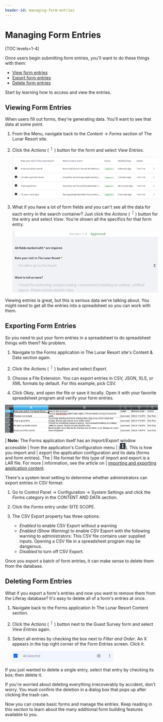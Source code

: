 ```yaml
---
header-id: managing-form-entries
---
```


# Managing Form Entries

[TOC levels=1-4]

Once users begin submitting form entries, you'll want to do these things with
them:

- [View form entries](#viewing-form-entries)
- [Export form entries](#exporting-form-entries)
- [Delete form entries](#deleting-form-entries)

Start by learning how to access and view the entries.

## Viewing Form Entries

When users fill out forms, they're generating data. You'll want to see that data
at some point. 

1.  From the Menu, navigate back to the *Content* &rarr; *Forms* section of The
    Lunar Resort site.

2.  Click the *Actions* (![Actions](../../images/icon-actions.png)) button for
    the form and select *View Entries*.

    ![Figure 1: You can view the entries right in the Forms application. ](../../images/forms-view-entries.png)

3.  What if you have a lot of form fields and you can't see all the data for
    each entry in the search container? Just click the *Actions*
    (![Actions](../../images/icon-actions.png)) button for the entry and select
    *View*. You're shown all the specifics for that form entry.

    ![Figure 2: You can view a single entry right in the Forms application.](../../images/forms-view-entry.png)

Viewing entries is great, but this is serious data we're talking about. You
might need to get all the entries into a spreadsheet so you can work with them. 

## Exporting Form Entries

So you need to put your form entries in a spreadsheet to do spreadsheet things
with them? No problem.

1.  Navigate to the Forms application in The Lunar Resort site's Content & Data
    section again.

2.  Click the *Actions* (![Actions](../../images/icon-actions.png)) button and
    select *Export*. 

3.  Choose a File Extension. You can export entries in CSV, JSON, XLS, or XML formats 
    by default. For this example, pick CSV.

4.  Click *Okay*, and open the file or save it locally. Open it with your
    favorite spreadsheet program and verify your form entries.

![Figure 3: You can export entries as CSV, JSON, XLS, or XML.](../../images/forms-export-csv.png)

| **Note:** The Forms application itself has an *Import/Export* window accessible
| from the application's Configuration menu
| (![Configuration](../../images/icon-options.png)). This is how you import and
| export the application configuration and its data (forms and form entries). The
| file format for this type of import and export is a LAR file. For more
| information, see the article on
| [importing and exporting application content](/docs/7-2/user/-/knowledge_base/u/importing-exporting-pages-and-content).

There's a system level setting to determine whether administrators can export
entries in CSV format:

1.  Go to Control Panel &rarr; Configuration &rarr; System Settings and click
    the *Forms* category in the CONTENT AND DATA section.

2.  Click the *Forms* entry under SITE SCOPE.

3.  The CSV Export property has three options:

    - *Enabled* to enable CSV Export without a warning
    - *Enabled (Show Warning)* to enable CSV Export with the following warning
        to administrators:
            This CSV file contains user supplied inputs. 
            Opening a CSV file in a spreadsheet program may be dangerous.
    - *Disabled* to turn off CSV Export.

Once you export a batch of form entries, it can make sense to delete them from
the database.

## Deleting Form Entries

What if you export a form's entries and now you want to remove them from the
Liferay database? It's easy to delete all of a form's entries at once.

1.  Navigate back to the Forms application In The Lunar Resort Content section.

2.  Click the *Actions* (![Actions](../../images/icon-actions.png)) button next
    to the Guest Survey form and select *View Entries* again.

3.  Select all entries by checking the box next to *Filter and Order*. An X
    appears in the top right corner of the Form Entries screen. Click it.

    ![Figure 4: Delete all form entries in one fell swoop.](../../images/forms-delete-entries.png)

If you just wanted to delete a single entry, select that entry by checking its
box; then delete it.

If you're worried about deleting everything irrecoverably by accident, don't
worry. You must confirm the deletion in a dialog box that pops up after clicking
the trash can.

Now you can create basic forms and manage the entries. Keep reading in this
section to learn about the many additional form building features available to
you.
